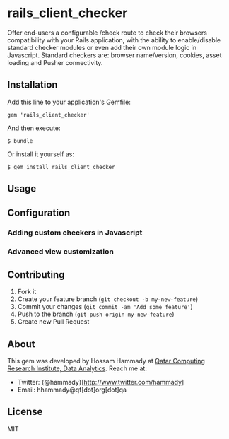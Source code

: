 # rails_client_checker 

Offer end-users a configurable /check route to check their browsers compatibility with your Rails application,
with the ability to enable/disable standard checker modules or even add their own module logic in Javascript.
Standard checkers are: browser name/version, cookies, asset loading and Pusher connectivity.

## Installation

Add this line to your application's Gemfile:

    gem 'rails_client_checker'

And then execute:

    $ bundle

Or install it yourself as:

    $ gem install rails_client_checker

## Usage

## Configuration

### Adding custom checkers in Javascript

### Advanced view customization

## Contributing

1. Fork it
2. Create your feature branch (`git checkout -b my-new-feature`)
3. Commit your changes (`git commit -am 'Add some feature'`)
4. Push to the branch (`git push origin my-new-feature`)
5. Create new Pull Request

## About
This gem was developed by Hossam Hammady at [Qatar Computing Research Institute, Data Analytics](http://da.qcri.org).
Reach me at:
* Twitter: {@hammady}[http://www.twitter.com/hammady]
* Email: hhammady@qf[dot]org[dot]qa

## License
MIT
